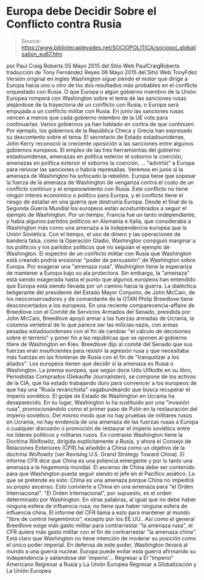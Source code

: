 # Europa debe Decidir Sobre el Conflicto contra Rusia

> Source: https://www.bibliotecapleyades.net/SOCIOPOLITICA/sociopol_globalization_eu67.htm

por Paul Craig Roberts
05 Mayo 2015
del Sitio Web PaulCraigRoberts
traducción de Tony Fernández Reyes
06 Mayo 2015
del Sitio Web TonyFdez
Versión original en ingles
Washington sigue siendo el motor que dirige a Europa hacia uno u otro de los dos resultados más probables en el conflicto orquestado con Rusia.
O que Europa o algún gobierno miembro de la Unión Europea romperá con Washington sobre el tema de las sanciones rusas alejándose de la trayectoria de un conflicto con Rusia, o Europa será empujada a un conflicto militar con Rusia. En junio las sanciones rusas vencen a menos que cada gobierno miembro de la UE vote para continuarlas. Varios gobiernos ya han hablado en contra de que continúen. Por ejemplo, los gobiernos de la República Checa y Grecia han expresado su descontento sobre el tema. El secretario de Estado estadounidense, John Kerry reconoció la creciente oposición a las sanciones entre algunos gobiernos europeos.
El empleo de las tres herramientas del gobierno estadounidense,
amenazas en política exterior el soborno la coerción,
amenazas en política exterior
el soborno
la coerción,
... "advirtió" a Europa para renovar las sanciones o habría represalias. Veremos en junio si la amenaza de Washington ha sofocado la rebelión. Europa tiene que sopesar la fuerza de la amenaza de Washington de venganza contra el costo de un conflicto continuo y el empeoramiento con Rusia. Este conflicto no tiene ningún interés económico o político para Europa, y el conflicto tiene el riesgo de estallar en una guerra que destruiría Europa. Desde el final de la Segunda Guerra Mundial los europeos están acostumbrados a seguir el ejemplo de Washington.
Por un tiempo, Francia fue un tanto independiente, y había algunos partidos políticos en Alemania e Italia, que consideraba a Washington más como una amenaza a la independencia europea que la Unión Soviética.
Con el tiempo, el uso de dinero y las operaciones de bandera falsa, como la Operación Gladio, Washington consiguió marginar a los políticos y los partidos políticos que no seguían el ejemplo de Washington. El espectro de un conflicto militar con Rusia que Washington está creando podría erosionar "poder de persuasión" de Washington sobre Europa.
Por exagerar una "amenaza rusa", Washington tiene la esperanza de mantener a Europa bajo su ala protectora. Sin embargo, la "amenaza" está siendo exagerada hasta el punto que algunos europeos han entendido que Europa está siendo llevada por un camino hacia la guerra. La dialéctica beligerante del presidente del Estado Mayor Conjunto, de John McCain, de los neoconservadores y de comandante de la OTAN Philip Breedlove tiene desconcertados a los europeos.
En una reciente comparecencia-affaire de Breedlove con el Comité de Servicios Armados del Senado, presidida por John McCain, Breedlove apoyó armar a las fuerzas armadas de Ucrania, la columna vertebral de lo que parece ser las milicias nazis, con armas pesadas estadounidenses con el fin de cambiar "el cálculo de decisiones sobre el terreno" y poner fin a las repúblicas que se oponen al gobierno títere de Washington en Kiev. Breedlove dijo al comité del Senado que sus fuerzas eran insuficientes para resistir la agresión rusa y que necesitaba más fuerzas en las fronteras de Rusia con el fin de "tranquilizar a los aliados". Los europeos tienen que decidir si la amenaza es Rusia o Washington.
La prensa europea, que según doce Udo Ulfkotte en su libro, Periodistas Comprados (Gekaufte Journalisten), se compone de los activos de la CIA, que ha estado trabajando duro para convencer a los europeos de que hay una "Rusia revanchista" vagabundeando que busca recuperar el imperio soviético.
El golpe de Estado de Washington en Ucrania ha desaparecido. En su lugar, Washington lo ha sustituido por una "invasión rusa", promocionándolo como el primer paso de Putin en la restauración del imperio soviético. Del mismo modo que no hay pruebas de militares rusos en Ucrania, no hay evidencia de una amenaza de las fuerzas rusas a Europa o cualquier discusión o promoción de restaurar el imperio soviético entre los líderes políticos y militares rusos. En contraste Washington tiene la Doctrina Wolfowitz, dirigida explícitamente a Rusia, y ahora el Consejo de Relaciones Exteriores (CFR) ha añadido a China como un objetivo de la doctrina Wolfowitz (ver Revising U.S. Grand Strategy Toward China). El informe CFR dice que China es una potencia emergente y por lo tanto una amenaza a la hegemonía mundial. El ascenso de China debe ser contenido para que Washington pueda seguir siendo el jefe en el Pacífico asiático.
Lo que se pretende es esto: China es una amenaza porque China no impedirá su propio ascenso.
Esto convierte a China en una amenaza para "el Orden Internacional". "El Orden Internacional", por supuesto, es el orden determinado por Washington. En otras palabras, al igual que no debe haber ninguna esfera de influencia rusa, no tiene que haber ninguna esfera de influencia china.
El informe del CFR llama a esto para mantener al mundo "libre de control hegemónico", excepto por los EE.UU.. Así como el general Breedlove exige más gasto militar para contrarrestar "la amenaza rusa", el CFR quiere más gasto militar con el fin de contrarrestar "la amenaza china". Está claro que Washington no tiene intención de moderar su posición como el único poder imperial. En defensa de este poder, Washington llevará al mundo a una guerra nuclear.
Europa puede evitar esta guerra afirmando su independencia y saliéndose del 'imperio'...
Regresar a El "Imperio" Americano
Regresar a Rusia y La Unión Europea
Regresar a Globalización y La Unión Europea
